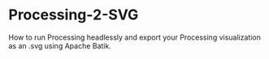 # Processing-2-SVG
How to run Processing headlessly and export your Processing visualization as an .svg using Apache Batik.
